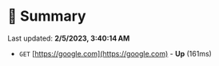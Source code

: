 # 📖 Summary
Last updated: **2/5/2023, 3:40:14 AM**

- `GET` [https://google.com](https://google.com) - **Up** (161ms)
